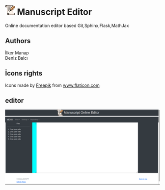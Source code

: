 
 # ![manuscript!](manuscript(1).png "manuscript") Manuscript Editor 

Online documentation editor based Git,Sphinx,Flask,MathJax

## Authors 
İlker Manap  <br>
Deniz Balcı

## İcons rights
Icons made by <a href="https://www.flaticon.com/authors/freepik" title="Freepik">Freepik</a> from <a href="https://www.flaticon.com/" title="Flaticon"> www.flaticon.com</a>

## editor

![editor!](editor.png "editor")